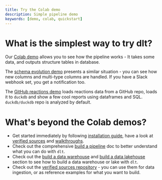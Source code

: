 ```yaml
---
title: Try the Colab demo
description: Simple pipeline demo
keywords: [demo, colab, quickstart]
---
```


# What is the simplest way to try dlt?

Our
[Colab demo](https://colab.research.google.com/drive/1NfSB1DpwbbHX9_t5vlalBTf13utwpMGx?usp=sharing)
allows you to see how the pipeline works - It takes some data, and outputs structure tables in database.

The
[schema evolution demo](https://colab.research.google.com/drive/1H6HKFi-U1V4p0afVucw_Jzv1oiFbH2bu#scrollTo=e4y4sQ78P_OM)
presents a similar situation - you can see how new columns and multi-type columns are handled. If
you have a Slack webhook set, you get a notification too.

The
[GitHub reactions demo](https://colab.research.google.com/drive/1BXvma_9R9MX8p_iSvHE4ebg90sUroty2#scrollTo=a3OcZolbaWGf)
loads reactions data from a GitHub repo, loads it to `duckdb` and show a few cool reports using
dataframes and SQL. `duckdb/duckdb` repo is analyzed by default.

# What's beyond the Colab demos?

- Get started immediately by following [installation guide](../reference/installation.mdx), have a
  look at [verified sources](../dlt-ecosystem/verified-sources) and
  [walkthroughs](../walkthroughs).
- Check out the comprehensive [build a pipeline](build-a-data-pipeline.md) doc to better understand
  what you can do with `dlt`.
- Check out the [build a data warehouse](build-a-data-platform/building-data-warehouse.md) and
  [build a data lakehouse](build-a-data-platform/build-structured-data-lakehouse.md) section to see
  how to build a data warehouse or lake with `dlt`.
- Check out the [verified sources repository](https://github.com/dlt-hub/verified-sources) - you can
  use them for data ingestion, or as reference examples for what you want to build.
